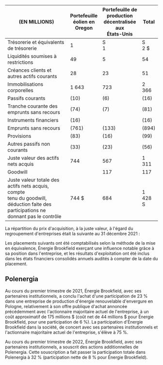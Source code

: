 | (EN MILLIONS)                                                                                                                            | Portefeuille<br>éolien en<br>Oregon | Portefeuille de<br>production<br>décentralisée aux<br>États-Unis | Total      |
|------------------------------------------------------------------------------------------------------------------------------------------|-------------------------------------|------------------------------------------------------------------|------------|
| Trésorerie et équivalents de trésorerie                                                                                                  | 1                                   | S<br>1                                                           | S<br>2 \$  |
| Liquidités soumises à restrictions                                                                                                       | 49                                  | 5                                                                | 54         |
| Créances clients et autres actifs courants                                                                                               | 28                                  | 23                                                               | 51         |
| Immobilisations corporelles                                                                                                              | 1 643                               | 723                                                              | 2 366      |
| Passifs courants                                                                                                                         | (10)                                | (6)                                                              | (16)       |
| Tranche courante des emprunts sans recours                                                                                               | (74)                                | (7)                                                              | (81)       |
| Instruments financiers                                                                                                                   | (16)                                |                                                                  | (16)       |
| Emprunts sans recours                                                                                                                    | (761)                               | (133)                                                            | (894)      |
| Provisions                                                                                                                               | (83)                                | (16)                                                             | (99)       |
| Autres passifs non courants                                                                                                              | (33)                                | (23)                                                             | (56)       |
| Juste valeur des actifs nets acquis                                                                                                      | 744                                 | 567                                                              | 1 311      |
| Goodwill                                                                                                                                 |                                     | 117                                                              | 117        |
| Juste valeur totale des actifs nets acquis, compte<br>tenu du goodwill, déduction faite des participations ne<br>donnant pas le contrôle | 744 \$                              | 684                                                              | 1 428<br>S |

La répartition du prix d'acquisition, à la juste valeur, à l'égard du regroupement d'entreprises était la suivante au 31 décembre 2021 :

Les placements suivants ont été comptabilisés selon la méthode de la mise en équivalence, Énergie Brookfield exerçant une influence notable grâce à sa position dans l'entreprise, et les résultats d'exploitation ont été inclus dans les états financiers consolidés annuels audités à compter de la date du placement.

## Polenergia

Au cours du premier trimestre de 2021, Énergie Brookfield, avec ses partenaires institutionnels, a conclu l'achat d'une participation de 23 % dans une entreprise de production d'énergie renouvelable d'envergure en Pologne, relativement à son offre publique d'achat annoncée précédemment avec l'actionnaire majoritaire actuel de l'entreprise, à un coût approximatif de 175 millions \$ (coût net de 44 millions \$ pour Énergie Brookfield, pour une participation de 6 %). La participation d'Énergie Brookfield dans la société, de concert avec ses partenaires institutionnels et l'actionnaire majoritaire actuel de l'entreprise, s'élève à 75 %.

Au cours du premier trimestre de 2022, Énergie Brookfield, avec ses partenaires institutionnels, a souscrit des actions additionnelles de Polenergia. Cette souscription a fait passer la participation totale dans Polenergia à 32 % (participation nette de 8 % pour Énergie Brookfield).